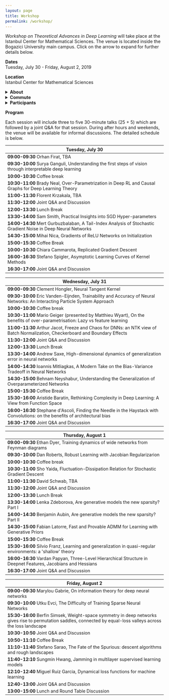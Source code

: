 ```yaml
---
layout: page
title: Workshop
permalink: /workshop/
---
```


_Workshop on Theoretical Advances in Deep Learning_ will take place at the Istanbul Center for Mathematical Sciences. The venue is located inside the Bogazici University main campus. Click on the arrow to expand for further details below.   

**Dates**  
Tuesday, July 30 - Friday, August 2, 2019   

**Location**  
Istanbul Center for Mathematical Sciences

<details>
    <summary>
        <b>
            About
        </b>
    </summary>
    <p markdown="1">  

        __Abstract:__ During the past few years, differentiable programming as a paradigm of deep learning provided cutting edge applications of machine learning in large scale problems in wide areas covering vision, speech, translation, and various autonomous machines. However, the success rate of working models is much faster than the scientific progress on understanding the working principles of such systems. More recently, theoretical developments shed some light on the inner workings of toy models on simple tasks, yet the community is still missing theoretical results that have strong predictive power on what to expect from large scale models on complex tasks and how to design them to improve their performance. In an attempt to move towards deeper understanding, we aim to bring together a group of researchers interested in the theoretical understanding of deep learning. The workshop is devoted to reviewing the most recent literature to bring everyone at the same level in terms of our current understanding, further, we will discuss theoretical challenges and propose ways to move forward. We will also devote one day of the workshop to interact with the local machine learning community that will include an opportunity for interested advanced students to introduce themselves and we will have a public lecture covering current trends in machine learning.  

    </p>
    <p>
        <p><strong>Topics:</strong></p>
        <ul>
        <li>Toy models that exhibit characteristic features of large scale systems  </li>
        <li>Scaling laws of neural networks with their degrees of freedom  </li>
        <li>Algorithmic effects and regularization in training neural networks  </li>
        <li>The role of the structure in data and teacher-student networks  </li>
        <li>Limiting behavior of simple models  </li>
        <li>Statistical physics approach to neural networks implications and its limits  </li> 
        <li>The role of priors on the performance of models </li>
        </ul>
    </p>
</details>

<details>
    <summary>
        <b markdown="1">
            Commute
        </b>
    </summary>
    <p markdown="1">  

        The subway station next to the campus is [Bogazici Universitesi Istasyonu](https://goo.gl/maps/VrC42pG9vi7u2vpW9). It is the last stop on line M6. Take line M2 (goes through Taksim) and transfer at the station called **Levent** (you can't miss it!).

        Commute to Bogazici University South Campus  
        ![commute](/assets/images/map1-.jpg)
        Closer look at the South Campus  
        ![campus](/assets/images/map2-.jpg)
        Zooming in on IMBM  
        ![venue](/assets/images/map3-.jpg)
       
    </p>
</details>


<details>
    <summary>
        <b markdown="1">
            Participants
        </b>
    </summary>
    <p>  
    <ul>
        <li>Ethem Alpaydin, Ozyegin University  </li>

        <li>Anima Anandkumar, Caltech &amp; NVIDIA  </li>

        <li>Benjamin Aubin, ENS  </li>

        <li>Aristide Baratin, MILA  </li>

        <li>David Belius, University of Basel  </li>

        <li>&dagger;Giulio Biroli, ENS  </li>

        <li>Chiara Cammarota, King's College London  </li>

        <li>Stephane d'Ascoli, ENS  </li>

        <li>Ethan Dyer, Google  </li>

        <li>Alp Eden, Bogazici University (retired)  </li>

        <li>Utku Evci, Google  </li>
        
        <li>Chiara Facciola, MOX - Politecnico di Milano  </li>

        <li>Orhan Firat, Google   </li>

        <li>Silvio Franz, Universite Paris-Sud  </li>

        <li>Marylou Gabrie, ENS  </li>

        <li>Surya Ganguli, Stanford   </li>
        
        <li>*Mario Geiger, EPFL  </li>

        <li>Caglar Gulcehre, DeepMind  (over VC) </li>

        <li>Mert Gurbuzbalaban, Rutgers Business School  </li>

        <li>Clement Hongler, EPFL  </li>

        <li>Sungmin Hwang, LPTMS  </li>

        <li>Melih Iseri, USC </li>  

        <li>Duygu Islakoglu, Koc University  </li>

        <li>Arthur Jacot, EPFL  </li>

        <li>Mehmet Kiral, Sophia University  </li>

        <li>Florent Krzakala, ENS  </li>

        <li>Fabian Latorre, EPFL  </li>

        <li>Ioannis Mitliagkas, MILA  </li>

        <li>Muhittin Mungan, Uni Bonn  </li>

        <li>Brady Neal, MILA  </li>

        <li>Behnam Neyshabur, NYU  </li>

        <li>Mihai Nica, University of Toronto  </li>

        <li>Ekin Ozman, Bogazici University  </li>

        <li>Vardan Papyan, Stanford  </li>

        <li>Dan Roberts, Diffeo Labs  </li>

        <li>Miguel Ruiz Garcia, University of Pennsylvania  </li>

        <li>&dagger;Levent Sagun, EPFL   </li>

        <li>Stefano Sarao, CEA   </li>

        <li>Andrew Saxe, University of Oxford  </li>

        <li>Berrenur Saylam, Bogazici University  </li>

        <li>David Schwab, CUNY  </li>

        <li>Berfin Simsek, EPFL  </li>

        <li>Sam Smith, DeepMind  </li>

        <li>Stefano Spigler, EPFL  </li>

        <li>Eric Vanden-Eijnden, NYU  </li>

        <li>&dagger;Matthieu Wyart, EPFL  </li>

        <li>Sho Yaida, Facebook AI  </li>

        <li>Lenka Zdeborova, CEA <br/>
        &dagger;: Organizers, *: To be confirmed</li>
    </ul>
    </p>
</details>

**Program**    
 
Each session will include three to five 30-minute talks (25 + 5) which are followed by a joint Q&A for that session. During after hours and weekends, the venue will be available for informal discussions. The detailed schedule is below. 

| Tuesday, July 30   |
|--------|
| **09:00-09:30** Orhan Firat, TBA |
| **09:30-10:00** Surya Ganguli, Understanding the first steps of vision through interpretable deep learning |
| **10:00-10:30** Coffee break |
| **10:30-11:00** Brady Neal, Over-Parametrization in Deep RL and Causal Graphs for Deep Learning Theory |
| **11:00-11:30** Florent Krzakala, TBA |
| **11:30-12:00** Joint Q&A and Discussion |
| **12:00-13:30** Lunch Break |
| **13:30-14:00** Sam Smith, Practical Insights into SGD Hyper-parameters |
| **14:00-14:30** Mert Gurbuzbalaban, A Tail-Index Analysis of Stochastic Gradient Noise in Deep Neural Networks |
| **14:30-15:00** Mihai Nica, Gradients of ReLU Networks on Initialization  |
| **15:00-15:30** Coffee Break |
| **10:00-10:30** Chiara Cammarota, Replicated Gradient Descent |
| **16:00-16:30** Stefano Spigler, Asymptotic Learning Curves of Kernel Methods |
| **16:30-17:00** Joint Q&A and Discussion |  


|Wednesday, July 31|
|------- |
| **09:00-09:30** Clement Hongler, Neural Tangent Kernel|
| **09:30-10:00** Eric Vanden-Eijnden, Trainability and Accuracy of Neural Networks: An Interacting Particle System Approach|
| **10:00-10:30** Coffee break|
| **10:30-11:00** Mario Geiger (presented by Matthieu Wyart), On the benefits of over-parametrisation: Lazy vs feature learning|
| **11:00-11:30** Arthur Jacot, Freeze and Chaos for DNNs: an NTK view of Batch Normalization, Checkerboard and Boundary Effects|
| **11:30-12:00** Joint Q&A and Discussion|
| **12:00-13:30** Lunch Break|
| **13:30-14:00** Andrew Saxe, High-dimensional dynamics of generalization error in neural networks|
| **14:00-14:30** Ioannis Mitliagkas, A Modern Take on the Bias-Variance Tradeoff in Neural Networks|
| **14:30-15:00** Behnam Neyshabur, Understanding the Generalization of Overparameterized Networks |
| **15:00-15:30** Coffee Break|
| **15:30-16:00** Aristide Baratin, Rethinking Complexity in Deep Learning: A View from Function Space|
| **16:00-16:30** Stephane d'Ascoli, Finding the Needle in the Haystack with Convolutions: on the benefits of architectural bias |
| **16:30-17:00** Joint Q&A and Discussion|  



|Thursday, August 1|
|------- |
| **09:00-09:30** Ethan Dyer, Training dynamics of wide networks from Feynman diagrams |
| **09:30-10:00** Dan Roberts, Robust Learning with Jacobian Regularizarion |
| **10:00-10:30** Coffee break|
| **10:30-11:00** Sho Yaida, Fluctuation-Dissipation Relation for Stochastic Gradient Descent |
| **11:00-11:30** David Schwab, TBA |
| **11:30-12:00** Joint Q&A and Discussion|
| **12:00-13:30** Lunch Break|
| **13:30-14:00** Lenka Zdeborova, Are generative models the new sparsity? Part I |
| **14:00-14:30** Benjamin Aubin, Are generative models the new sparsity? Part II |
| **14:30-15:00** Fabian Latorre, Fast and Provable ADMM for Learning with Generative Priors |
| **15:00-15:30** Coffee Break|
| **15:30-16:00** Silvio Franz, Learning and generalization in quasi-regular environments: a 'shallow' theory |
| **16:00-16:30** Vardan Papyan, Three-Level Hierarchical Structure in Deepnet Features, Jacobians and Hessians |
| **16:30-17:00** Joint Q&A and Discussion|  



|Friday, August 2|
|------- |
| **09:00-09:30** Marylou Gabrie, On information theory for deep neural networks |
| **09:30-10:00** Utku Evci, The Difficulty of Training Sparse Neural Networks |
| **15:30-16:00** Berfin Simsek, Weight-space symmetry in deep networks gives rise to permutation saddles, connected by equal-loss valleys across the loss landscape |
| **10:30-10:50** Joint Q&A and Discussion|
| **10:50-11:10** Coffee Break|
| **11:10-11:40** Stefano Sarao, The Fate of the Spurious: descent algorithms and rough landscapes |
| **11:40-12:10** Sungmin Hwang, Jamming in multilayer supervised learning models |
| **12:10-12:40** Miguel Ruiz Garcia, Dynamical loss functions for machine learning |
| **12:40-13:00** Joint Q&A and Discussion|
| **13:00-15:00** Lunch and Round Table Discussion |  

